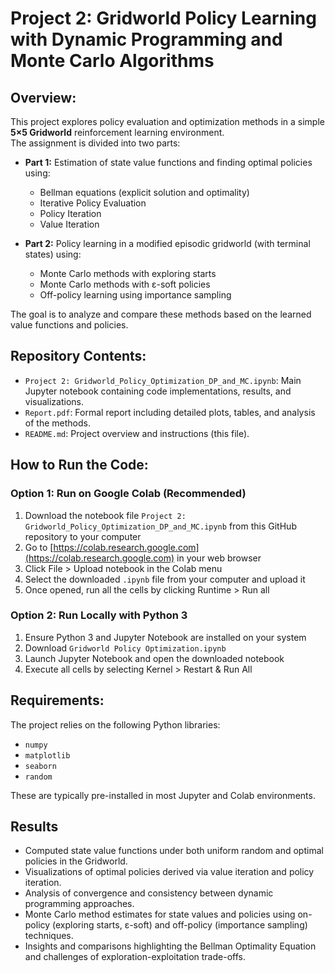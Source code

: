 # Project 2: Gridworld Policy Learning with Dynamic Programming and Monte Carlo Algorithms 

## Overview:

This project explores policy evaluation and optimization methods in a simple **5×5 Gridworld** reinforcement learning environment.  
The assignment is divided into two parts:

* **Part 1:** Estimation of state value functions and finding optimal policies using:
  - Bellman equations (explicit solution and optimality)
  - Iterative Policy Evaluation
  - Policy Iteration
  - Value Iteration

* **Part 2:** Policy learning in a modified episodic gridworld (with terminal states) using:
  - Monte Carlo methods with exploring starts
  - Monte Carlo methods with ε-soft policies
  - Off-policy learning using importance sampling

The goal is to analyze and compare these methods based on the learned value functions and policies.


## Repository Contents:

- `Project 2: Gridworld_Policy_Optimization_DP_and_MC.ipynb`: Main Jupyter notebook containing code implementations, results, and visualizations.
- `Report.pdf`: Formal report including detailed plots, tables, and analysis of the methods.
- `README.md`: Project overview and instructions (this file).

## How to Run the Code:

### Option 1: Run on Google Colab (Recommended)
1. Download the notebook file `Project 2: Gridworld_Policy_Optimization_DP_and_MC.ipynb` from this GitHub repository to your computer
2. Go to [https://colab.research.google.com](https://colab.research.google.com) in your web browser
3. Click File > Upload notebook in the Colab menu
4. Select the downloaded `.ipynb` file from your computer and upload it
5. Once opened, run all the cells by clicking Runtime > Run all


### Option 2: Run Locally with Python 3
1. Ensure Python 3 and Jupyter Notebook are installed on your system  
2. Download `Gridworld Policy Optimization.ipynb`  
3. Launch Jupyter Notebook and open the downloaded notebook  
4. Execute all cells by selecting Kernel > Restart & Run All


## Requirements:

The project relies on the following Python libraries:

- `numpy`
- `matplotlib`
- `seaborn`
- `random`
  
These are typically pre-installed in most Jupyter and Colab environments.

## Results

- Computed state value functions under both uniform random and optimal policies in the Gridworld.
- Visualizations of optimal policies derived via value iteration and policy iteration.
- Analysis of convergence and consistency between dynamic programming approaches.
- Monte Carlo method estimates for state values and policies using on-policy (exploring starts, ε-soft) and off-policy (importance sampling) techniques.
- Insights and comparisons highlighting the Bellman Optimality Equation and challenges of exploration-exploitation trade-offs.
